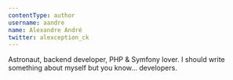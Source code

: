 ```yaml
---
contentType: author
username: aandre
name: Alexandre André
twitter: alexception_ck
---
```

Astronaut, backend developer, PHP & Symfony lover. I should write something about myself but you know... developers.

